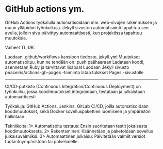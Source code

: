 <html>
<head>
    <title>GitHub Pages Sivuni</title>
    <link rel="stylesheet" type="text/css" href="styles.css">
</head>
<body>
    <h1>GitHub actions ym.</h1>
    <p class="container"> 
GitHub Actions työkalulla automatisoidaan mm. web-sivujen rakennuksen ja muun ylläpidon työnkulkuja. 
Jekyll sivuston automatisointi tapahtuu sen avulla, jolloin sivu päivittyy automaattisesti, kun projektissa tapahtuu muutoksia.

Vaiheet TL;DR:

Luodaan .github/workflows kansioon tiedosto, jekyll.yml
Muutokset automatisoituu, kun ne tehdään on: push päähaaraan
Ladataan koodi, asennetaan Ruby ja tarvittavat lisäosat
Luodaan Jekyll sivusto
peaceiris/actions-gh-pages -toiminto lataa tulokset Pages -sivustolle

_____________________________________________________________________________________

CI/CD-putkisto (Continuous Integration/Continuous Deployment) on työnkulku, jossa koodimuutokset integroidaan, testataan ja julkaistaan automaattisesti. 

Työkaluja: GitHub Actions, Jenkins, GitLab CI/CD, joilla automatisoidaan koodimuutokset, sekä Docker sovelluspakettien luomiseen ja ympäristön hallintaan.

Tekniikoita: 
1> Automatisoitu testaus: Ensin suoritetaan testit jokaisesta koodimuutoksesta.
2> Rakentaminen: Käännetään ja paketoidaan sovellus julkaisuvalmiiksi.
3> Automaattinen julkaisu: Päivitetään valmiit versiot tuotantoympäristöön tai palvelimelle.</p>
</body>
</html>




